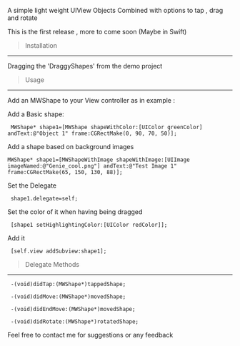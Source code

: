  
 
 A simple light weight UIView Objects Combined with options to tap , drag and rotate 
 
 This is the first release  , more to come soon  (Maybe in Swift) 
 
> Installation
 -------------
 
 
  Dragging the 'DraggyShapes' from the demo project 
 
 
> Usage
 -----
 
 Add an MWShape to your View controller as in example :
   
 Add a Basic shape:
   
     MWShape* shape1=[MWShape shapeWithColor:[UIColor greenColor] andText:@"Object 1" frame:CGRectMake(0, 90, 70, 50)];
     
 Add a shape based on background images
  
    MWShape* shape1=[MWShapeWithImage shapeWithImage:[UIImage imageNamed:@"Genie_cool.png"] andText:@"Test Image 1" frame:CGRectMake(65, 150, 130, 88)];
  
 Set the Delegate  

 <code>  shape1.delegate=self; </code>
    
 Set the color of it when having being dragged

 <code> [shape1 setHighlightingColor:[UIColor redColor]]; </code> 
  
 Add it 

 <code> [self.view addSubview:shape1]; </code>
    
    
    
>  Delegate Methods  
   ---- 
   
 <code> -(void)didTap:(MWShape*)tappedShape; </code>


 <code> -(void)didMove:(MWShape*)movedShape; </code>


 <code> -(void)didEndMove:(MWShape*)movedShape; </code>


 <code> -(void)didRotate:(MWShape*)rotatedShape; </code>


Feel free to contact me for suggestions or any feedback
    
    
    
    
    
    
    

